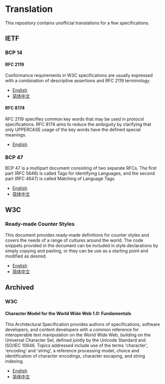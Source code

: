 # Translation

This repository contains unofficial translations for a few specifications.

## IETF

### BCP 14

#### RFC 2119

Conformance requirements in W3C specifications are usually expressed with a combination of descriptive assertions and RFC 2119 terminology.

* [English](https://www.rfc-editor.org/info/rfc2119)
* [简体中文](https://github.com/xfq/translation/blob/main/bcp14/rfc2119.zh-Hans.md)

#### RFC 8174

RFC 2119 specifies common key words that may be used in protocol specifications. RFC 8174 aims to reduce the ambiguity by clarifying that only UPPERCASE usage of the key words have the defined special meanings.

* [English](https://www.rfc-editor.org/info/rfc8174)

### BCP 47

BCP 47 is a multipart document consisting of two separate RFCs. The first part (RFC 5646) is called Tags for Identifying Languages, and the second part (RFC 4647) is called Matching of Language Tags.

* [English](https://www.rfc-editor.org/info/bcp47)
* [简体中文](https://xfq.github.io/translation/bcp47/index.zh-Hans.html)

## W3C

### Ready-made Counter Styles

This document provides ready-made definitions for counter styles and covers the needs of a range of cultures around the world. The code snippets provided in the document can be included in style declarations by simply copying and pasting, or they can be use as a starting point and modified as desired.

* [English](https://www.w3.org/TR/predefined-counter-styles/)
* [简体中文](https://xfq.github.io/translation/predefined-counter-styles/index.zh-Hans.html)

## Archived

### W3C

#### Character Model for the World Wide Web 1.0: Fundamentals

This Architectural Specification provides authors of specifications, software developers, and content developers with a common reference for interoperable text manipulation on the World Wide Web, building on the Universal Character Set, defined jointly by the Unicode Standard and ISO/IEC 10646. Topics addressed include use of the terms 'character', 'encoding' and 'string', a reference processing model, choice and identification of character encodings, character escaping, and string indexing.

* [English](https://www.w3.org/TR/charmod/)
* [简体中文](https://xfq.github.io/translation/charmod/Overview.zh-Hans.html)